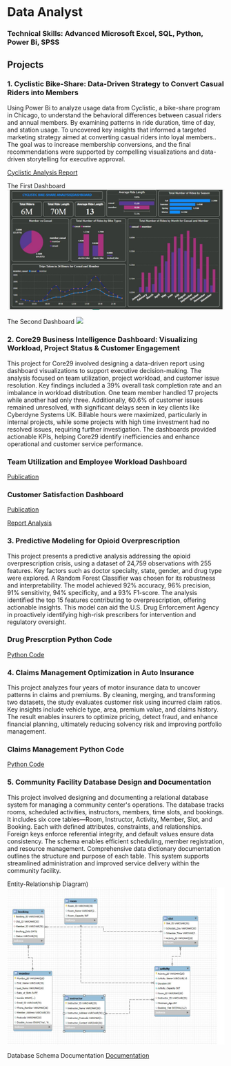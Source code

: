 # Data Analyst

### Technical Skills: Advanced Microsoft Excel, SQL, Python, Power Bi, SPSS

## Projects
### 1. Cyclistic Bike-Share: Data-Driven Strategy to Convert Casual Riders into Members

Using Power Bi to analyze usage data from Cyclistic, a bike-share program in Chicago, to understand the behavioral differences between casual riders and annual members. By examining patterns in ride duration, time of day, and station usage. To uncovered key insights that informed a targeted marketing strategy aimed at converting casual riders into loyal members.. The goal was to increase membership conversions, and the final recommendations were supported by compelling visualizations and data-driven storytelling for executive approval.

[Cyclistic Analysis Report](https://drive.google.com/file/d/1Jo5w2xFfAXT4jXYzVAfHxwdSZabav3LT/view?usp=sharing)

The First Dashboard
![](First_Dashboard.JPG)

The Second Dashboard
![](Second_Dashboard.JPG)

### 2. Core29 Business Intelligence Dashboard: Visualizing Workload, Project Status & Customer Engagement

This project for Core29 involved designing a data-driven report using dashboard visualizations to support executive decision-making. The analysis focused on team utilization, project workload, and customer issue resolution. Key findings included a 39% overall task completion rate and an imbalance in workload distribution. One team member handled 17 projects while another had only three. Additionally, 60.6% of customer issues remained unresolved, with significant delays seen in key clients like Cyberdyne Systems UK. Billable hours were maximized, particularly in internal projects, while some projects with high time investment had no resolved issues, requiring further investigation. The dashboards provided actionable KPIs, helping Core29 identify inefficiencies and enhance operational and customer service performance.

### Team Utilization and Employee Workload Dashboard
[Publication](https://public.tableau.com/views/Core29Dashboard/ManagerDashboard?:language=en-US&publish=yes&:sid=&:redirect=auth&:display_count=n&:origin=viz_share_link)

### Customer Satisfaction Dashboard
[Publication](https://public.tableau.com/views/CustomerStatisfaction_Core29/CustomerDashboard?:language=en-US&publish=yes&:sid=&:redirect=auth&:display_count=n&:origin=viz_share_link)

[Report Analysis](https://drive.google.com/file/d/1UwEf09JnGISSWp0nsS9hyEeXiXHy57Ux/view?usp=sharing)


### 3. Predictive Modeling for Opioid Overprescription

This project presents a predictive analysis addressing the opioid overprescription crisis, using a dataset of 24,759 observations with 255 features. Key factors such as doctor specialty, state, gender, and drug type were explored. A Random Forest Classifier was chosen for its robustness and interpretability. The model achieved 92% accuracy, 96% precision, 91% sensitivity, 94% specificity, and a 93% F1-score. The analysis identified the top 15 features contributing to overprescription, offering actionable insights. This model can aid the U.S. Drug Enforcement Agency in proactively identifying high-risk prescribers for intervention and regulatory oversight.

### Drug Prescrption Python Code
[Python Code](https://nbviewer.org/github/okemichael/Michael_Portfolio/blob/main/Prescription.ipynb)


### 4. Claims Management Optimization in Auto Insurance

This project analyzes four years of motor insurance data to uncover patterns in claims and premiums. By cleaning, merging, and transforming two datasets, the study evaluates customer risk using incurred claim ratios. Key insights include vehicle type, area, premium value, and claims history. The result enables insurers to optimize pricing, detect fraud, and enhance financial planning, ultimately reducing solvency risk and improving portfolio management.

### Claims Management Python Code
[Python Code](https://htmtopdf.herokuapp.com/ipynbviewer/temp/ab6b5b67e34446abe2928e61a4f78857/Claims%20Managementt.ipynb.html?t=1745464334605)


### 5. Community Facility Database Design and Documentation

This project involved designing and documenting a relational database system for managing a community center's operations. The database tracks rooms, scheduled activities, instructors, members, time slots, and bookings. It includes six core tables—Room, Instructor, Activity, Member, Slot, and Booking. Each with defined attributes, constraints, and relationships. Foreign keys enforce referential integrity, and default values ensure data consistency. The schema enables efficient scheduling, member registration, and resource management. Comprehensive data dictionary documentation outlines the structure and purpose of each table. This system supports streamlined administration and improved service delivery within the community facility.

Entity-Relationship Diagram)
![](EER_Diagram.JPG)

Database Schema Documentation
[Documentation](https://drive.google.com/file/d/1Jo5w2xFfAXT4jXYzVAfHxwdSZabav3LT/view?usp=sharing)
